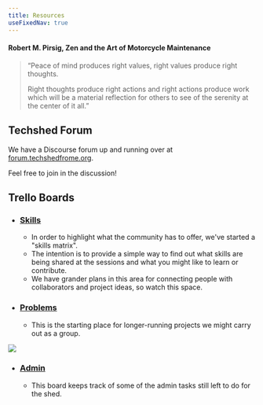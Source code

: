 ```yaml
---
title: Resources
useFixedNav: true
---
```

#### Robert M. Pirsig, Zen and the Art of Motorcycle Maintenance

> “Peace of mind produces right values, right values produce right thoughts. 
>
> Right thoughts produce right actions and right actions produce work which will be a material reflection for others to see of the serenity at the center of it all.”

## Techshed Forum

We have a Discourse forum up and running over at [forum.techshedfrome.org](https://forum.techshedfrome.org).

Feel free to join in the discussion!

## Trello Boards

* ### [Skills](https://trello.com/b/W4NvovnG/skills-matrix)
  * In order to highlight what the community has to offer, we've started a "skills matrix".  
  * The intention is to provide a simple way to find out what skills are being shared at the sessions and what you might like to learn or contribute.
  * We have grander plans in this area for connecting people with collaborators and project ideas, so watch this space.
* ### [Problems](https://trello.com/b/8EllkZqi/techshed-problem-board)
  * This is the starting place for longer-running projects we might carry out as a group.

![](/images/uploads/sml_how.png)

* ### [Admin](https://trello.com/b/z23NtQ2M/techshed-todo)
  * This board keeps track of some of the admin tasks still left to do for the shed.
